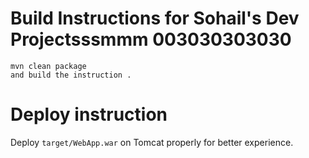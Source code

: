 

# Build Instructions for Sohail's Dev Projectsssmmm 003030303030

```
mvn clean package
and build the instruction .
```

# Deploy instruction

Deploy ```target/WebApp.war``` on Tomcat properly for better experience.

